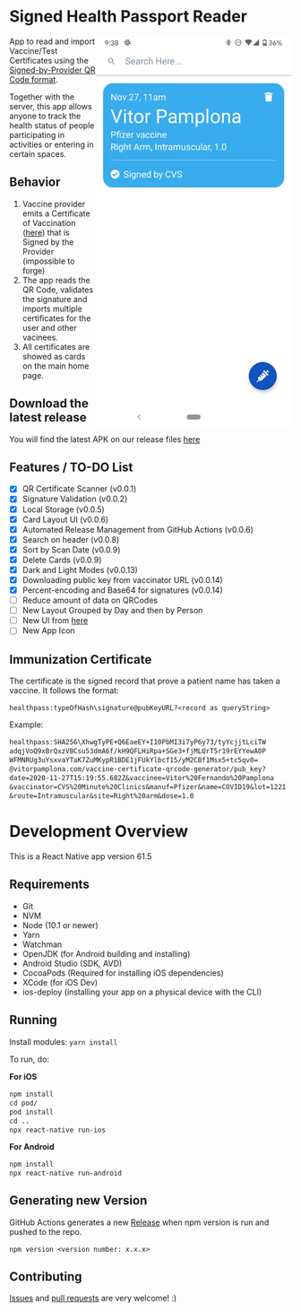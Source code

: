 # Signed Health Passport Reader

<img align="right" src="./docs/screenshots/HomePage.png" data-canonical-src="./docs/screenshots/HomePage.png" width="350px"/>

App to read and import Vaccine/Test Certificates using the [Signed-by-Provider QR Code format](https://github.com/vitorpamplona/vaccine-certificate-qrcode-generator). 

Together with the server, this app allows anyone to track the health status of people participating in activities or entering in certain spaces. 

## Behavior

1. Vaccine provider emits a Certificate of Vaccination ([here](https://github.com/vitorpamplona/vaccine-certificate-qrcode-generator)) that is Signed by the Provider (impossible to forge)
2. The app reads the QR Code, validates the signature and imports multiple certificates for the user and other vacinees.
3. All certificates are showed as cards on the main home page.  

## Download the latest release

You will find the latest APK on our release files [here](https://github.com/vitorpamplona/vaccine-certificate-tracking-app/releases)

## Features / TO-DO List

- [x] QR Certificate Scanner (v0.0.1)
- [x] Signature Validation (v0.0.2)
- [x] Local Storage (v0.0.5)
- [x] Card Layout UI (v0.0.6)
- [x] Automated Release Management from GitHub Actions (v0.0.6)
- [x] Search on header (v0.0.8)
- [x] Sort by Scan Date (v0.0.9)
- [x] Delete Cards (v0.0.9)
- [x] Dark and Light Modes (v0.0.13)
- [x] Downloading public key from vaccinator URL (v0.0.14)
- [x] Percent-encoding and Base64 for signatures (v0.0.14)
- [ ] Reduce amount of data on QRCodes
- [ ] New Layout Grouped by Day and then by Person
- [ ] New UI from [here](https://www.figma.com/file/eFzXoLzyk489j864bEJiJL/PathCheck-Health-Passport?node-id=51%3A0)
- [ ] New App Icon

## Immunization Certificate

The certificate is the signed record that prove a patient name has taken a vaccine. It follows the format: 

```
healthpass:typeOfHash\signature@pubKeyURL?<record as queryString>
```

Example:

```
healthpass:SHA256\XhwgTyPE+Q6EaeEY+I10PbMI3i7yP6y73/tyYcjjtLciTW
adqjVoQ9xBrQxzVBCsu53dmA6f/kH9QFLHiRpa+SGe3+fjMLQrT5r19rEYYewA0P
WFMNRUg3uYsxvaYTaK7ZuMKypR1BDE1jFUkYlbcf15/yM2CBf1Msx5+tc5qv0=
@vitorpamplona.com/vaccine-certificate-qrcode-generator/pub_key?
date=2020-11-27T15:19:55.682Z&vaccinee=Vitor%20Fernando%20Pamplona
&vaccinator=CVS%20Minute%20Clinics&manuf=Pfizer&name=COVID19&lot=1221
&route=Intramuscular&site=Right%20arm&dose=1.0
````

# Development Overview

This is a React Native app version 61.5

## Requirements

- Git
- NVM
- Node (10.1 or newer)
- Yarn
- Watchman
- OpenJDK (for Android building and installing)
- Android Studio (SDK, AVD)
- CocoaPods (Required for installing iOS dependencies)
- XCode (for iOS Dev)
- ios-deploy (installing your app on a physical device with the CLI)

## Running

Install modules:
`yarn install`

To run, do:

**For iOS**

```
npm install
cd pod/
pod install
cd ..
npx react-native run-ios 
```

**For Android**

```
npm install
npx react-native run-android
```

## Generating new Version

GitHub Actions generates a new [Release](https://github.com/vitorpamplona/vaccine-certificate-tracking-app/releases) when npm version is run and pushed to the repo.

```
npm version <version number: x.x.x>
```

## Contributing

[Issues](https://github.com/Path-Check/healthpassport-provider-reader-app/issues) and [pull requests](https://github.com/Path-Check/healthpassport-provider-reader-app/pulls) are very welcome! :)

